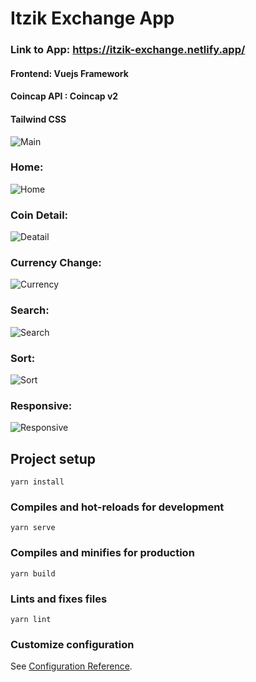 # Itzik Exchange App

### Link to App: https://itzik-exchange.netlify.app/

#### Frontend: Vuejs Framework
#### Coincap API : Coincap v2
#### Tailwind CSS

![Main](https://raw.githubusercontent.com/Grois333/itzik-exchange/master/git_info/project_images/main.png)


### Home:

![Home](https://raw.githubusercontent.com/Grois333/itzik-exchange/master/git_info/project_images/home.png)



### Coin Detail:

![Deatail](https://raw.githubusercontent.com/Grois333/itzik-exchange/master/git_info/project_images/coin-detail.png)



### Currency Change:

![Currency](https://raw.githubusercontent.com/Grois333/itzik-exchange/master/git_info/project_images/currency-change.png)



### Search:

![Search](https://raw.githubusercontent.com/Grois333/itzik-exchange/master/git_info/project_images/search.png)




### Sort:

![Sort](https://raw.githubusercontent.com/Grois333/itzik-exchange/master/git_info/project_images/sort.png)



### Responsive:

![Responsive](https://raw.githubusercontent.com/Grois333/itzik-exchange/master/git_info/project_images/responsive.png)





## Project setup
```
yarn install
```

### Compiles and hot-reloads for development
```
yarn serve
```

### Compiles and minifies for production
```
yarn build
```

### Lints and fixes files
```
yarn lint
```

### Customize configuration
See [Configuration Reference](https://cli.vuejs.org/config/).

